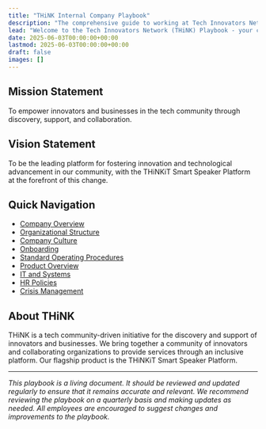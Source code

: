 ```yaml
---
title: "THiNK Internal Company Playbook"
description: "The comprehensive guide to working at Tech Innovators Network"
lead: "Welcome to the Tech Innovators Network (THiNK) Playbook - your comprehensive guide to our company culture, processes, and values."
date: 2025-06-03T00:00:00+00:00
lastmod: 2025-06-03T00:00:00+00:00
draft: false
images: []
---
```


## Mission Statement

To empower innovators and businesses in the tech community through discovery, support, and collaboration.

## Vision Statement

To be the leading platform for fostering innovation and technological advancement in our community, with the THiNKiT Smart Speaker Platform at the forefront of this change.

## Quick Navigation

- [Company Overview](../company/)
- [Organizational Structure](../organization/)
- [Company Culture](../culture/)
- [Onboarding](../onboarding/)
- [Standard Operating Procedures](../sops/)
- [Product Overview](../products/)
- [IT and Systems](../it/)
- [HR Policies](../hr/)
- [Crisis Management](../crisis/)

## About THiNK

THiNK is a tech community-driven initiative for the discovery and support of innovators and businesses. We bring together a community of innovators and collaborating organizations to provide services through an inclusive platform. Our flagship product is the THiNKiT Smart Speaker Platform.

---

*This playbook is a living document. It should be reviewed and updated regularly to ensure that it remains accurate and relevant. We recommend reviewing the playbook on a quarterly basis and making updates as needed. All employees are encouraged to suggest changes and improvements to the playbook.*
